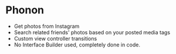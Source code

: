 # Phonon

- Get photos from Instagram
- Search related friends' photos based on your posted media tags
- Custom view controller transitions
- No Interface Builder used, completely done in code.

